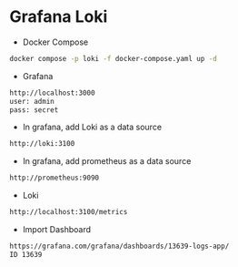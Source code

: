 # Grafana Loki

- Docker Compose
```bash
docker compose -p loki -f docker-compose.yaml up -d
```

- Grafana
```bash
http://localhost:3000
user: admin
pass: secret
```

- In grafana, add Loki as a data source
```bash
http://loki:3100
```

- In grafana, add prometheus as a data source
```bash
http://prometheus:9090
```

- Loki
```bash
http://localhost:3100/metrics
```

- Import Dashboard
```bash
https://grafana.com/grafana/dashboards/13639-logs-app/
ID 13639
```